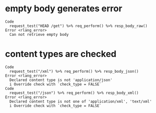 # empty body generates error

    Code
      request_test("HEAD /get") %>% req_perform() %>% resp_body_raw()
    Error <rlang_error>
      Can not retrieve empty body

# content types are checked

    Code
      request_test("/xml") %>% req_perform() %>% resp_body_json()
    Error <rlang_error>
      Declared content type is not 'application/json'
      i Override check with `check_type = FALSE`
    Code
      request_test("/json") %>% req_perform() %>% resp_body_xml()
    Error <rlang_error>
      Declared content type is not one of 'application/xml', 'text/xml'
      i Override check with `check_type = FALSE`

